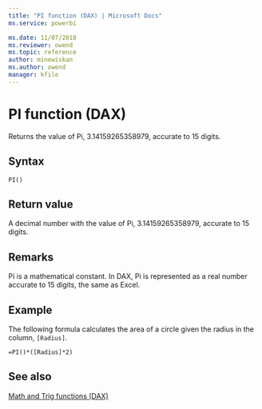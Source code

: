 ```yaml
---
title: "PI function (DAX) | Microsoft Docs"
ms.service: powerbi 

ms.date: 11/07/2018
ms.reviewer: owend
ms.topic: reference
author: minewiskan
ms.author: owend
manager: kfile
---
```

# PI function (DAX)
Returns the value of Pi, 3.14159265358979, accurate to 15 digits.  
  
## Syntax  
  
```dax
PI()  
```
  
## Return value  
A decimal number with the value of Pi, 3.14159265358979, accurate to 15 digits.  
  
## Remarks  
Pi is a mathematical constant. In DAX, Pi is represented as a real number accurate to 15 digits, the same as Excel.  
  
## Example  
The following formula calculates the area of a circle given the radius in the column, `[Radius]`.  
  
```dax
=PI()*([Radius]*2)  
```
  
## See also  
[Math and Trig functions &#40;DAX&#41;](math-and-trig-functions-dax.md)  
  
